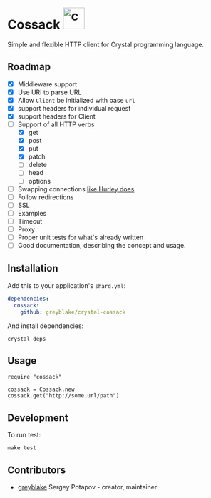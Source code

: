 # Cossack <img src="https://cloud.githubusercontent.com/assets/113512/15764341/65d90c06-292a-11e6-8f91-44ed93e024f8.png" alt="crystal Cossack logo" width="48">

Simple and flexible HTTP client for Crystal programming language.

## Roadmap
* [x] Middleware support
* [x] Use URI to parse URL
* [x] Allow `Client` be initialized with base `url`
* [x] support headers for individual request
* [x] support headers for Client
* [ ] Support of all HTTP verbs
  * [x] get
  * [x] post
  * [x] put
  * [x] patch
  * [ ] delete
  * [ ] head
  * [ ] options
* [ ] Swapping connections [like Hurley does](https://github.com/lostisland/hurley#connections)
* [ ] Follow redirections
* [ ] SSL
* [ ] Examples
* [ ] Timeout
* [ ] Proxy
* [ ] Proper unit tests for what's already written
* [ ] Good documentation, describing the concept and usage.

## Installation

Add this to your application's `shard.yml`:

```yaml
dependencies:
  cossack:
    github: greyblake/crystal-cossack
```

And install dependencies:

```
crystal deps
```

## Usage


```crystal
require "cossack"

cossack = Cossack.new
cossack.get("http://some.url/path")
```

## Development

To run test:

```
make test
```

## Contributors

- [greyblake](https://github.com/greyblake) Sergey Potapov - creator, maintainer
